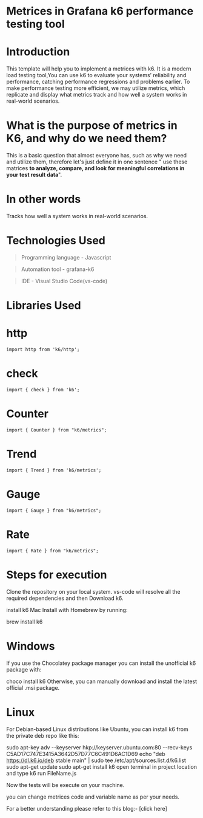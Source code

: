 # Metrices in Grafana k6 performance testing tool
# Introduction
 This template will help you to implement a metrices with k6. It is a modern load testing tool,You can use k6 to evaluate your systems’ reliability and performance, catching performance regressions and problems earlier. To make performance testing more efficient, we may utilize metrics, which replicate and display what metrics track and how well a system works in real-world scenarios.
# What is the purpose of metrics in K6, and why do we need them?
This is a basic question that almost everyone has, such as why we need and utilize them, therefore let's just define it in one sentence " use these matrices <strong>to analyze, compare, and look for meaningful correlations in your test result data</strong>".
#  In other words
 Tracks how well a system works in real-world scenarios. 

# Technologies Used
> Programming language - Javascript

> Automation tool - grafana-k6

> IDE - Visual Studio Code(vs-code)
# Libraries Used
# http
    import http from 'k6/http';
# check
    import { check } from 'k6';
# Counter    
    import { Counter } from "k6/metrics";
# Trend      
    import { Trend } from 'k6/metrics';
# Gauge   
    import { Gauge } from "k6/metrics";
# Rate
    import { Rate } from "k6/metrics";


# Steps for execution
Clone the repository on your local system. vs-code will resolve all the required dependencies and then Download k6.

install k6
Mac
Install with Homebrew by running:

brew install k6
# Windows
If you use the Chocolatey package manager you can install the unofficial k6 package with:

  choco install k6
Otherwise, you can manually download and install the latest official .msi package.

# Linux
For Debian-based Linux distributions like Ubuntu, you can install k6 from the private deb repo like this:

sudo apt-key adv --keyserver hkp://keyserver.ubuntu.com:80 --recv-keys C5AD17C747E3415A3642D57D77C6C491D6AC1D69
echo "deb https://dl.k6.io/deb stable main" | sudo tee /etc/apt/sources.list.d/k6.list
sudo apt-get update
sudo apt-get install k6
open terminal in project location and type k6 run FileName.js

Now the tests will be execute on your machine.

you can change metrices code and variable name as per your needs.

For a better understanding please refer to this blog:- [click here]
